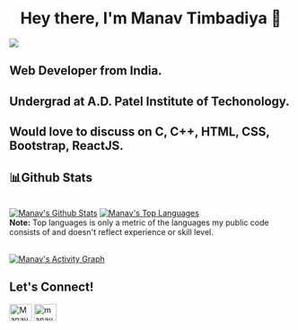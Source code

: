 <h1 align="center"> Hey there, I'm Manav Timbadiya 👋</h1>
<img src="https://komarev.com/ghpvc/?username=manavtimbadiya&label=PROFILE+VIEWS">

<h2><strong>Web Developer from India.</strong></h2>
<h2>Undergrad at A.D. Patel Institute of Techonology.</h2>

<h2>Would love to discuss on <strong>C, C++, HTML, CSS, Bootstrap, ReactJS.</strong></h2>

## 📊Github Stats

  <br/>
    <a href="https://github.com/manavtimbadiya/github-readme-stats"><img alt="Manav's Github Stats" src="https://github-readme-stats.vercel.app/api?username=manavtimbadiya&show_icons=true&count_private=true&theme=react&hide_border=true&bg_color=0D1117" /></a>
  <a href="https://github.com/manavtimbadiya/github-readme-stats"><img alt="Manav's Top Languages" src="https://github-readme-stats.vercel.app/api/top-langs/?username=manavtimbadiya&langs_count=8&count_private=true&layout=compact&theme=react&hide_border=true&bg_color=0D1117" /></a>
  <br/>
  <b>Note:</b> Top languages is only a metric of the languages my public code consists of and doesn't reflect experience or skill level.
  
<br/>
<br/>

<a href="https://github.com/manavtimbadiya/github-readme-activity-graph"><img alt="Manav's Activity Graph" src="https://activity-graph.herokuapp.com/graph?username=manavtimbadiya&bg_color=0D1117&color=5BCDEC&line=5BCDEC&point=FFFFFF&hide_border=true" /></a>
<br/>

## Let's Connect!
<p align="left">
<a href="https://www.linkedin.com/in/manavtimbadiya/" target="a _blank"><img align="center" src="https://raw.githubusercontent.com/rahuldkjain/github-profile-readme-generator/master/src/images/icons/Social/linked-in-alt.svg" alt="Manav Timbadiya" height="30" width="40" /></a>
<a href="https://instagram.com/manav_patel__9" target="a _blank"><img align="center" src="https://raw.githubusercontent.com/rahuldkjain/github-profile-readme-generator/master/src/images/icons/Social/instagram.svg" alt="manav_patel__9" height="30" width="40" /></a>
</p>
<br/>


